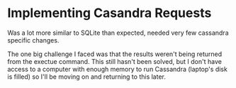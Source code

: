 # Implementing Casandra Requests

Was a lot more similar to SQLite than expected, needed very few cassandra specific changes.

The one big challenge I faced was that the results weren't being returned from the exectue command. This still hasn't been solved, but I don't have access to a computer with enough memory to run Cassandra (laptop's disk is filled) so I'll be moving on and returning to this later.
